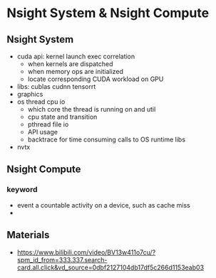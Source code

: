 # Nsight System & Nsight Compute
## Nsight System
+ cuda api: kernel launch exec correlation
  + when kernels are dispatched
  + when memory ops are initialized
  + locate corresponding CUDA workload on GPU
+ libs: cublas cudnn tensorrt
+ graphics
+ os thread cpu io
  + which core the thread is running on and util
  + cpu state and transition
  + pthread file io
  + API usage
  + backtrace for time consuming calls to OS runtime libs
+ nvtx

## Nsight Compute
### keyword
+ event a countable activity on a device, such as cache miss
+ 

## Materials
+ https://www.bilibili.com/video/BV13w411o7cu/?spm_id_from=333.337.search-card.all.click&vd_source=0dbf2127104db17df5c266d1153eab03

